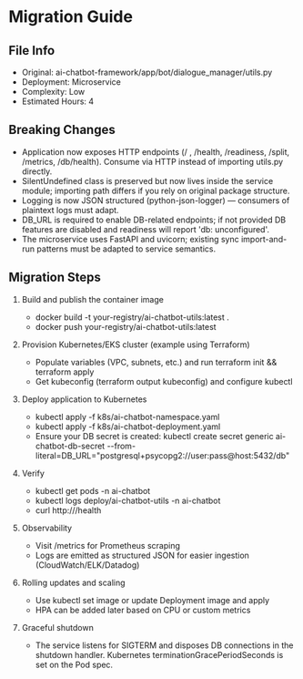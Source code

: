# Migration Guide

## File Info
- Original: ai-chatbot-framework/app/bot/dialogue_manager/utils.py
- Deployment: Microservice
- Complexity: Low
- Estimated Hours: 4

## Breaking Changes
- Application now exposes HTTP endpoints (/ , /health, /readiness, /split, /metrics, /db/health). Consume via HTTP instead of importing utils.py directly.
- SilentUndefined class is preserved but now lives inside the service module; importing path differs if you rely on original package structure.
- Logging is now JSON structured (python-json-logger) — consumers of plaintext logs must adapt.
- DB_URL is required to enable DB-related endpoints; if not provided DB features are disabled and readiness will report 'db: unconfigured'.
- The microservice uses FastAPI and uvicorn; existing sync import-and-run patterns must be adapted to service semantics.

## Migration Steps
1) Build and publish the container image
   - docker build -t your-registry/ai-chatbot-utils:latest .
   - docker push your-registry/ai-chatbot-utils:latest

2) Provision Kubernetes/EKS cluster (example using Terraform)
   - Populate variables (VPC, subnets, etc.) and run terraform init && terraform apply
   - Get kubeconfig (terraform output kubeconfig) and configure kubectl

3) Deploy application to Kubernetes
   - kubectl apply -f k8s/ai-chatbot-namespace.yaml
   - kubectl apply -f k8s/ai-chatbot-deployment.yaml
   - Ensure your DB secret is created: kubectl create secret generic ai-chatbot-db-secret --from-literal=DB_URL="postgresql+psycopg2://user:pass@host:5432/db"

4) Verify
   - kubectl get pods -n ai-chatbot
   - kubectl logs deploy/ai-chatbot-utils -n ai-chatbot
   - curl http://<cluster-ip-or-ingress>/health

5) Observability
   - Visit /metrics for Prometheus scraping
   - Logs are emitted as structured JSON for easier ingestion (CloudWatch/ELK/Datadog)

6) Rolling updates and scaling
   - Use kubectl set image or update Deployment image and apply
   - HPA can be added later based on CPU or custom metrics

7) Graceful shutdown
   - The service listens for SIGTERM and disposes DB connections in the shutdown handler. Kubernetes terminationGracePeriodSeconds is set on the Pod spec.

